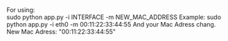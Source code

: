 For using:<br>
sudo python app.py -i INTERFACE -m NEW_MAC_ADDRESS
Example:
sudo python app.py -i eth0 -m 00:11:22:33:44:55
And your Mac Adress chang. New Mac Adress: "00:11:22:33:44:55"
